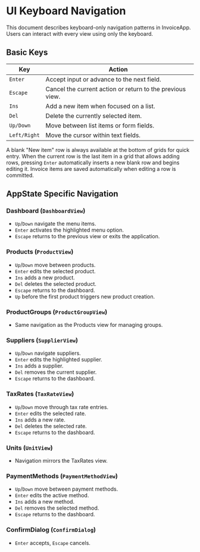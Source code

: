 # UI Keyboard Navigation

This document describes keyboard-only navigation patterns in InvoiceApp.
Users can interact with every view using only the keyboard.

## Basic Keys

| Key | Action |
|-----|-------|
| `Enter` | Accept input or advance to the next field. |
| `Escape` | Cancel the current action or return to the previous view. |
| `Ins` | Add a new item when focused on a list. |
| `Del` | Delete the currently selected item. |
| `Up/Down` | Move between list items or form fields. |
| `Left/Right` | Move the cursor within text fields. |

A blank "New item" row is always available at the bottom of grids for quick entry.
When the current row is the last item in a grid that allows adding rows, pressing `Enter`
automatically inserts a new blank row and begins editing it.
Invoice items are saved automatically when editing a row is committed.

## AppState Specific Navigation

### Dashboard (`DashboardView`)

- `Up`/`Down` navigate the menu items.
- `Enter` activates the highlighted menu option.
- `Escape` returns to the previous view or exits the application.


### Products (`ProductView`)

- `Up`/`Down` move between products.
- `Enter` edits the selected product.
- `Ins` adds a new product.
- `Del` deletes the selected product.
- `Escape` returns to the dashboard.
- `Up` before the first product triggers new product creation.

### ProductGroups (`ProductGroupView`)

- Same navigation as the Products view for managing groups.

### Suppliers (`SupplierView`)

- `Up`/`Down` navigate suppliers.
- `Enter` edits the highlighted supplier.
- `Ins` adds a supplier.
- `Del` removes the current supplier.
- `Escape` returns to the dashboard.

### TaxRates (`TaxRateView`)

- `Up`/`Down` move through tax rate entries.
- `Enter` edits the selected rate.
- `Ins` adds a new rate.
- `Del` deletes the selected rate.
- `Escape` returns to the dashboard.

### Units (`UnitView`)

- Navigation mirrors the TaxRates view.

### PaymentMethods (`PaymentMethodView`)

- `Up`/`Down` move between payment methods.
- `Enter` edits the active method.
- `Ins` adds a new method.
- `Del` removes the selected method.
- `Escape` returns to the dashboard.

### ConfirmDialog (`ConfirmDialog`)

- `Enter` accepts, `Escape` cancels.
